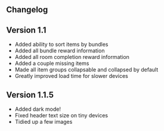 Changelog
---------

Version 1.1
-----------
* Added ability to sort items by bundles
* Added all bundle reward information
* Added all room completion reward information
* Added a couple missing items
* Made all item groups collapsable and collapsed by default
* Greatly improved load time for slower devices

Version 1.1.5
-----------
* Added dark mode!
* Fixed header text size on tiny devices
* Tidied up a few images
